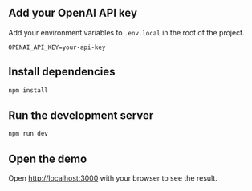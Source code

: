 ## Add your OpenAI API key

Add your environment variables to `.env.local` in the root of the project.

```
OPENAI_API_KEY=your-api-key
```

## Install dependencies

```bash
npm install
```

## Run the development server

```bash
npm run dev
```

## Open the demo

Open [http://localhost:3000](http://localhost:3000) with your browser to see the result.
